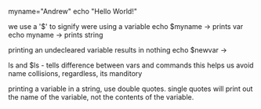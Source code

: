 myname="Andrew"
echo "Hello World!"

we use a '$' to signify were using a variable
echo $myname -> prints var
echo myname  -> prints string 

printing an undecleared variable results in nothing
echo $newvar -> 

ls and $ls - tells difference between vars and commands
this helps us avoid name collisions, regardless, its manditory

printing a variable in a string, use double quotes.
single quotes will print out the name of the variable, not the contents of the variable. 

